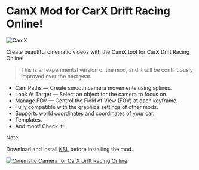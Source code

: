 # CamX Mod for CarX Drift Racing Online!
![CamX](https://github.com/user-attachments/assets/d67d4397-85e5-4327-8d0f-64b445f089a7)

Create beautiful cinematic videos with the CamX tool for CarX Drift Racing Online!
>This is an experimental version of the mod, and it will be continuously improved over the next year.

- Cam Paths — Create smooth camera movements using splines.
- Look At Target — Select an object for the camera to focus on.
- Manage FOV — Control the Field of View (FOV) at each keyframe.
- Fully compatible with the graphics settings of other mods.
- Supports world coordinates and coordinates of your car.
- Templates.
- And more! Check it!
> [!NOTE]
> Download and install [KSL](https://github.com/trbflxr/ksl) before installing the mod.

[![Cinematic Camera for CarX Drift Racing Online](https://i.ytimg.com/vi/Tt_JGsmmpwk/hqdefault.jpg)](https://www.youtube.com/watch?v=Tt_JGsmmpwk)

